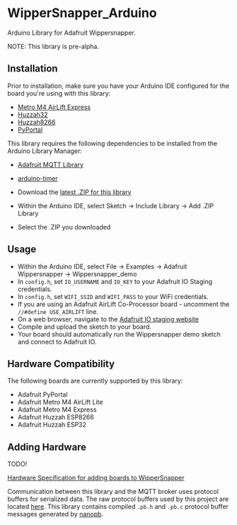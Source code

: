 # WipperSnapper_Arduino
Arduino Library for Adafruit Wippersnapper.

NOTE: This library is pre-alpha.

## Installation

Prior to installation, make sure you have your Arduino IDE configured for the board you're using with this library:
* [Metro M4 AirLift Express](https://learn.adafruit.com/adafruit-metro-m4-express-airlift-wifi/setup)
* [Huzzah32](https://learn.adafruit.com/adafruit-huzzah32-esp32-feather/using-with-arduino-ide)
* [Huzzah8266](https://learn.adafruit.com/adafruit-feather-huzzah-esp8266/using-arduino-ide)
* [PyPortal](https://learn.adafruit.com/adafruit-pyportal/setup)

This library requires the following dependencies to be installed from the Arduino Library Manager:
* [Adafruit MQTT Library](https://github.com/adafruit/Adafruit_MQTT_Library)
* [arduino-timer](https://github.com/contrem/arduino-timer)

* Download the [latest .ZIP for this library](https://github.com/adafruit/Adafruit_Wippersnapper_Arduino/archive/master.zip)
* Within the Arduino IDE, select Sketch -> Include Library -> Add .ZIP Library
* Select the .ZIP you downloaded

## Usage

* Within the Arduino IDE, select File -> Examples -> Adafruit Wippersnapper -> Wippersnapper_demo
* In `config.h`, set `IO_USERNAME` and `IO_KEY` to your Adafruit IO Staging credentials.
* In `config.h`, set `WIFI_SSID` and `WIFI_PASS` to your WiFi credentials.
* If you are using an Adafruit AirLift Co-Processor board - uncomment the `//#define USE_AIRLIFT` line.
* On a web browser, navigate to the [Adafruit IO staging website](https://io.adafruit.us/)
* Compile and upload the sketch to your board.
* Your board should automatically run the Wippersnapper demo sketch and connect to Adafruit IO.

## Hardware Compatibility
The following boards are currently supported by this library:
* Adafruit PyPortal
* Adafruit Metro M4 AirLift Lite
* Adafruit Metro M4 Express
* Adafruit Huzzah ESP8266
* Adafruit Huzzah ESP32

## Adding Hardware
TODO!

[Hardware Specification for adding boards to WipperSnapper](https://github.com/adafruit/WipperSnapper_Boards)

Communication between this library and the MQTT broker uses protocol buffers for serialized data. The raw protocol buffers used by this project are located [here](https://github.com/adafruit/WipperSnapper_ProtoBuf). This library contains compiled `.pb.h` and `.pb.c` protocol buffer messages generated by [nanopb](https://github.com/nanopb/nanopb).
